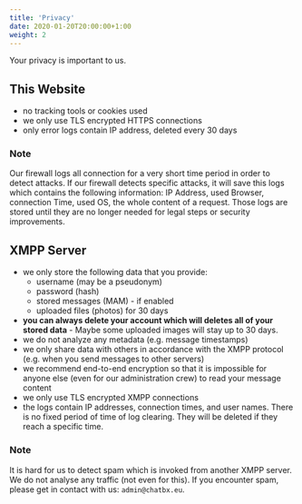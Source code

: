 ```yaml
---
title: 'Privacy'
date: 2020-01-20T20:00:00+1:00
weight: 2
---
```


Your privacy is important to us.

## This Website

- no tracking tools or cookies used
- we only use TLS encrypted HTTPS connections
- only error logs contain IP address, deleted every 30 days


### Note
Our firewall logs all connection for a very short time period in order to detect attacks. If our firewall detects specific attacks, it will save this logs which contains the following information:
IP Address, used Browser, connection Time, used OS, the whole content of a request.
Those logs are stored until they are no longer needed for legal steps or security improvements. 

## XMPP Server

- we only store the following data that you provide:
	- username (may be a pseudonym)
	- password (hash)
	- stored messages (MAM) - if enabled
	- uploaded files (photos) for 30 days
- **you can always delete your account which will deletes all of your stored data** - Maybe some uploaded images will stay up to 30 days. 
- we do not analyze any metadata (e.g. message timestamps)
- we only share data with others in accordance with the XMPP protocol (e.g. when you send messages to other servers)
- we recommend end-to-end encryption so that it is impossible for anyone else (even for our administration crew) to read your message content
- we only use TLS encrypted XMPP connections
- the logs contain IP addresses, connection times, and user names. There is no fixed period of time of log clearing. They will be deleted if they reach a specific time. 

### Note
It is hard for us to detect spam which is invoked from another XMPP server. We do not analyse any traffic (not even for this). If you encounter spam, please get in contact with us: `admin@chatbx.eu`.
